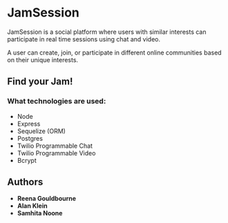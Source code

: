 # JamSession

JamSession is a social platform where users with similar interests can participate in real time sessions using chat and video. 

A user can create, join, or participate in different online communities based on their unique interests. 

## **Find your Jam!**

### What technologies are used:
- Node
- Express
- Sequelize (ORM)
- Postgres
- Twilio Programmable Chat
- Twilio Programmable Video
- Bcrypt

## Authors

* **Reena Gouldbourne**
* **Alan Klein**
* **Samhita Noone**
